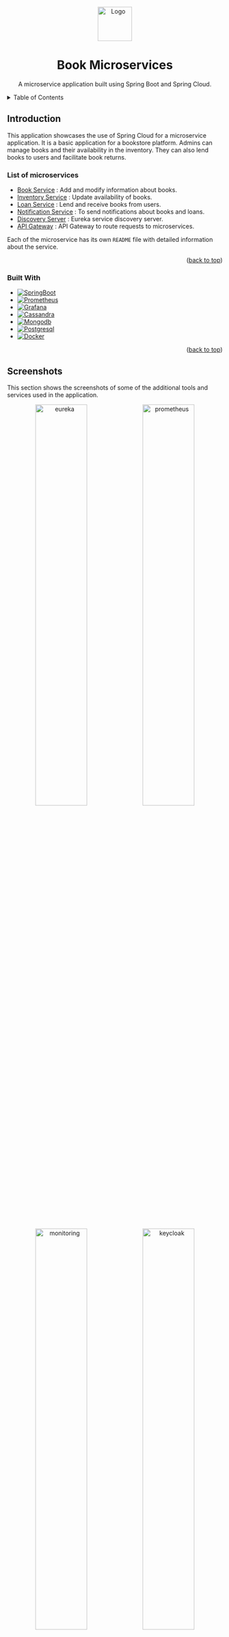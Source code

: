 <br />
<div align="center" id="readme-top">
    
<a href="https://github.com/othneildrew/Best-README-Template">
    <img src="https://i.ibb.co/7SVSHcc/logo.png" alt="Logo" width="80" height="80">
  </a>

  <h1 align="center">Book Microservices</h1>

  <p align="center">
    A microservice application built using Spring Boot and Spring Cloud.
    <br />
  </p>
</div>



<details>
  <summary>Table of Contents</summary>
  <ol>
    <li>
      <a href="#introduction">Introduction</a>
      <ul>
        <li><a href="#list-of-microservices">List of microservices</a></li>
      </ul>
      <ul>
        <li><a href="#built-with">Built With</a></li>
      </ul>
    </li>
    <li>
      <a href="#getting-started">Getting Started</a>
      <ul>
        <li><a href="#prerequisites">Prerequisites</a></li>
        <li><a href="#installation">Installation</a></li>
      </ul>
    </li>
    <li><a href="#services-ports">Services Ports</a>
    </li>
    <li><a href="#usage">Usage</a>
    <ul>
          <li><a href="#book-service">Book Service</a></li>
            <li><a href="#inventory-service">Inventory Service</a></li>
            <li><a href="#loan-service">Loan Service</a></li>
    </ul>
    </li>
    <li><a href="#roadmap">Roadmap</a></li>
    <li><a href="#contributing">Contributing</a></li>
  </ol>
</details>



## Introduction


This application showcases the use of Spring Cloud for a microservice application. It is a basic application for a bookstore platform. Admins can manage books and their availability in the inventory. They can also lend books to users and facilitate book returns.

### List of microservices
* [Book Service](https://github.com/Ratnesh2003/book-microservices/tree/master/book-service) : Add and modify information about books.
* [Inventory Service](https://github.com/Ratnesh2003/book-microservices/tree/master/inventory-service) : Update availability of books.
* [Loan Service](https://github.com/Ratnesh2003/book-microservices/tree/master/loan-service) : Lend and receive books from users.
* [Notification Service](https://github.com/Ratnesh2003/book-microservices/tree/master/notification-service) : To send notifications about books and loans.
* [Discovery Server](https://github.com/Ratnesh2003/book-microservices/tree/master/discovery-server) : Eureka service discovery server.
* [API Gateway](https://github.com/Ratnesh2003/book-microservices/tree/master/api-gateway) : API Gateway to route requests to microservices.

Each of the microservice has its own `README` file with detailed information about the service.

<p align="right">(<a href="#readme-top">back to top</a>)</p>



### Built With


* [![SpringBoot][SpringBoot]][SpringBoot-url]
* [![Prometheus][Prometheus]][Prometheus-url]
* [![Grafana][Grafana]][Grafana-url]
* [![Cassandra][Cassandra]][Cassandra-url]
* [![Mongodb][Mongodb]][Mongodb-url]
* [![Postgresql][Postgresql]][Postgresql-url]
* [![Docker][Docker]][Docker-url]

<p align="right">(<a href="#readme-top">back to top</a>)</p>


## Screenshots
This section shows the screenshots of some of the additional tools and services used in the application.

<p align="center">
    <img src="https://i.ibb.co/gznpfB3/eureka.png" alt="eureka" width="49%">
    <img src="https://i.ibb.co/n32vQdd/prometheus.png" alt="prometheus" width="49%">
</p>
<p align="center">
    <img src="https://i.ibb.co/Cn4vD9w/prometheus-2.png" alt="monitoring" width="49%">
    <img src="https://i.ibb.co/hV8XSBp/keycloak.png" alt="keycloak" width="49%">
</p>
<p align="center">
    <img src="https://i.ibb.co/dGRK7cv/zipkin.png" alt="zipkin" width="49%">
    <img src="https://i.ibb.co/mRKXvXZ/zipkin-tracing.png" alt="tracing" width="49%">
</p>




## Getting Started


### Prerequisites

* [Java 17+](https://www.oracle.com/java/technologies/javase/jdk17-archive-downloads.html)
* [Docker](https://www.docker.com/)

### Installation

- Make a copy of the `.env.example` file and rename it to `.env`. Fill in the environment variables in the file.

    ```sh
  cp .env.example .env
  ```
- Run the following command to run the docker-compose file.

    ```sh
  docker-compose up
  ```
- Now you can start each of the microservice using the following command inside each of the microservice directory.

    ```sh
  ./mvnw spring-boot:run
  ```

<p align="right">(<a href="#readme-top">back to top</a>)</p>

## Services Ports

- Microservices:
    * `Book Service` : 8282
    * `Inventory Service` : 8383
    * `Loan Service` : 8484
    * `Notification Service` : 8585
    * `Discovery Server` : 8761
    * `API Gateway` : 8080
    * `Apache Kafka`: 9092
<br/><br/>
- Metrics and Monitoring:
    * `Keycloak` : 8181
    * `Zipkin` : 9411
    * `Prometheus` : 9090
    * `Grafana` : 3000
<br/><br/>
- Databases:
    * `Cassandra` : 9042
    * `MongoDB` : 27017
    * `PostgreSQL` : 5432




## Usage

This section shows how to use the services provided by the application.

### Book Service
This service is used to manage books. Admins can add, modify and delete books from the database. The service uses `MongoDB` as the database.
<br/>
_Complete documentation [here](https://github.com/Ratnesh2003/book-microservices/tree/master/book-service)._


### Inventory Service
This service is used to manage the availability of books. Admins can update the availability of books in the inventory. The service uses `PostgreSQL` as the database.
<br/>
_Complete documentation [here](https://github.com/Ratnesh2003/book-microservices/tree/master/inventory-service)._

### Loan Service
This service is used to lend and receive books from users. Admins can lend books to users and receive books from users. The service uses `Cassandra` as the database.
<br/>
_Complete documentation [here](https://github.com/Ratnesh2003/book-microservices/tree/master/loan-service)._

<p align="right">(<a href="#readme-top">back to top</a>)</p>

## Roadmap

- [x] Add documentation for each of the microservices.
- [ ] Add gmail smtp server for sending emails in notification service.
- [ ] Add redis for caching and improving performance.
- [ ] Add rate limiting for the API Gateway.

<p align="right">(<a href="#readme-top">back to top</a>)</p>




## Contributing

If you have a suggestion that would make this better, please fork the repo and create a pull request. You can also simply open an issue with the`enhancement`tag.

1. Fork the Project
2. Create your Feature Branch <br/>
`git checkout -b feature/new_feature`
3. Commit your Changes <br/>
`git commit -m 'Add new_feature'`
4. Push to the Branch <br/>
`git push origin feature/new_feature`
5. Open a Pull Request

<p align="right">(<a href="#readme-top">back to top</a>)</p>







[SpringBoot]: https://img.shields.io/badge/Spring%20Boot-6DB33F?style=for-the-badge&logo=Spring&logoColor=white
[SpringBoot-url]: https://nextjs.org/
[ApacheKafka.js]: https://img.shields.io/badge/Apache%20Kafka-000?style=for-the-badge&logo=apachekafka
[React-url]: https://reactjs.org/
[Prometheus]: https://img.shields.io/badge/Prometheus-grey?style=for-the-badge&logo=prometheus
[Prometheus-url]: https://vuejs.org/
[Grafana]: https://img.shields.io/badge/Grafana-black?style=for-the-badge&logo=grafana
[Grafana-url]: https://angular.io/
[Cassandra]: https://img.shields.io/badge/Apache%20Cassandra-white?style=for-the-badge&logo=apachecassandra
[Cassandra-url]: https://svelte.dev/
[Mongodb]: https://img.shields.io/badge/MongoDB-black?style=for-the-badge&logo=mongodb
[Mongodb-url]: https://laravel.com
[Postgresql]: https://img.shields.io/badge/postgresql-white?style=for-the-badge&logo=postgresql&logoColor=blue
[Postgresql-url]: https://getbootstrap.com
[Docker]: https://img.shields.io/badge/docker-blue?style=for-the-badge&logo=docker&logoColor=white
[Docker-url]: https://jquery.com 

<!--
https://ibb.co/BLd5ZqS
https://ibb.co/J5h4GMK
https://ibb.co/yB4HdHK
https://ibb.co/fdR4hWY
https://ibb.co/9VNKd6x
https://ibb.co/njk3F7h
https://ibb.co/8z3pPvv
https://ibb.co/YtJ8wdN
https://ibb.co/K0t8T74
https://ibb.co/86H8XBw
https://ibb.co/7SDRgRM
https://ibb.co/W0XjS1F
https://ibb.co/hV09jcG
https://ibb.co/5XQqgv6
https://ibb.co/DtzHfCs
-->